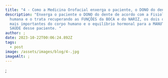```yaml
---
title: "4 - Como a Medicina Orofacial enxerga o paciente, o DONO do dente? "
description: "Enxerga o paciente o DONO do dente de acordo com a Fisiologia
  humana e o trata recuperando as FUNÇÕES da BOCA e do NARIZ, os dois órgãos
  mais importantes do corpo humano e o equilíbrio hormonal para a MANUTENÇÃO DA
  SAÚDE desse paciente. "
author: ;
date: 2023-10-22T00:06:24.892Z
tags:
  - post
image: /assets/images/blog/4-.jpg
imageAlt: ;
---
```

;